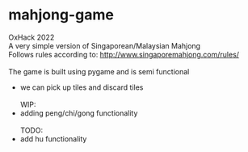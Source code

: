 # mahjong-game
OxHack 2022\
A very simple version of Singaporean/Malaysian Mahjong\
Follows rules according to: http://www.singaporemahjong.com/rules/ \
\
The game is built using pygame and is semi functional
- we can pick up tiles and discard tiles\
\
WIP:
- adding peng/chi/gong functionality\
\
TODO:
- add hu functionality
